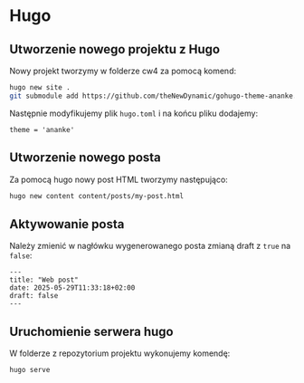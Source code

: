 # Hugo

## Utworzenie nowego projektu z Hugo

Nowy projekt tworzymy w folderze cw4 za pomocą komend:

``` sh
hugo new site .
git submodule add https://github.com/theNewDynamic/gohugo-theme-ananke.git themes/ananke
```

Następnie modyfikujemy plik `hugo.toml` i na końcu pliku dodajemy:

```
theme = 'ananke'
```

## Utworzenie nowego posta

Za pomocą hugo nowy post HTML tworzymy następująco:

``` sh
hugo new content content/posts/my-post.html
```

## Aktywowanie posta

Należy zmienić w nagłówku wygenerowanego posta zmianą draft z `true` na `false`:

```
---
title: "Web post"
date: 2025-05-29T11:33:18+02:00
draft: false
---
```

## Uruchomienie serwera hugo

W folderze z repozytorium projektu wykonujemy komendę:

``` sh
hugo serve
```

